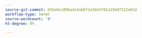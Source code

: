 ```yaml
---
source-git-commit: b92e6e189ba4e3ab6f2a3de2f81a294d7522e61d
workflow-type: tm+mt
source-wordcount: '0'
ht-degree: 0%

---
```

